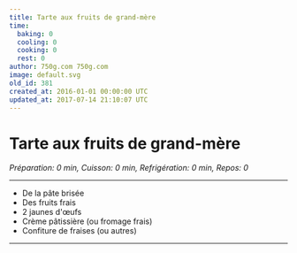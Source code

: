 ```yaml
---
title: Tarte aux fruits de grand-mère
time:
  baking: 0
  cooling: 0
  cooking: 0
  rest: 0
author: 750g.com 750g.com
image: default.svg
old_id: 381
created_at: 2016-01-01 00:00:00 UTC
updated_at: 2017-07-14 21:10:07 UTC
---
```


# Tarte aux fruits de grand-mère

*Préparation: 0 min, Cuisson: 0 min, Refrigération: 0 min, Repos: 0*

---

- De la pâte brisée
- Des fruits frais
- 2 jaunes d'œufs
- Crème pâtissière (ou fromage frais)
- Confiture de fraises (ou autres)

---


